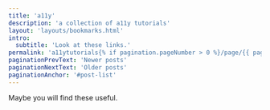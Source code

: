 ```yaml
---
title: 'a11y'
description: 'a collection of a11y tutorials'
layout: 'layouts/bookmarks.html'
intro:
  subtitle: 'Look at these links.'
permalink: 'a11ytutorials{% if pagination.pageNumber > 0 %}/page/{{ pagination.pageNumber }}{% endif %}/index.html'
paginationPrevText: 'Newer posts'
paginationNextText: 'Older posts'
paginationAnchor: '#post-list'
---
```


Maybe you will find these useful.
